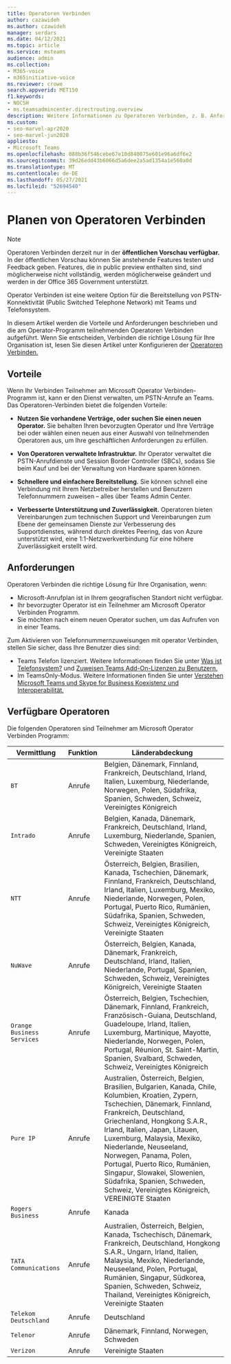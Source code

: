 ```yaml
---
title: Operatoren Verbinden
author: cazawideh
ms.author: czawideh
manager: serdars
ms.date: 04/12/2021
ms.topic: article
ms.service: msteams
audience: admin
ms.collection:
- M365-voice
- m365initiative-voice
ms.reviewer: crowe
search.appverid: MET150
f1.keywords:
- NOCSH
- ms.teamsadmincenter.directrouting.overview
description: Weitere Informationen zu Operatoren Verbinden, z. B. Anforderungen und Planung der Bereitstellung.
ms.custom:
- seo-marvel-apr2020
- seo-marvel-jun2020
appliesto:
- Microsoft Teams
ms.openlocfilehash: 088b36f546cebe67e10d840075e601e96a6df6e2
ms.sourcegitcommit: 39d26edd43b6066d5a6dee2a5ad1354a1e560a0d
ms.translationtype: MT
ms.contentlocale: de-DE
ms.lasthandoff: 05/27/2021
ms.locfileid: "52694540"
---
```

# <a name="plan-for-operator-connect"></a>Planen von Operatoren Verbinden

>[!NOTE]
>Operatoren Verbinden derzeit nur in der **öffentlichen Vorschau verfügbar.** In der öffentlichen Vorschau können Sie anstehende Features testen und Feedback geben. Features, die in public preview enthalten sind, sind möglicherweise nicht vollständig, werden möglicherweise geändert und werden in der Office 365 Government unterstützt.

Operator Verbinden ist eine weitere Option für die Bereitstellung von PSTN-Konnektivität (Public Switched Telephone Network) mit Teams und Telefonsystem.  

In diesem Artikel werden die Vorteile und Anforderungen beschrieben und die am Operator-Programm teilnehmenden Operatoren Verbinden aufgeführt.  Wenn Sie entscheiden, Verbinden die richtige Lösung für Ihre Organisation ist, lesen Sie diesen Artikel unter Konfigurieren der [Operatoren Verbinden.](operator-connect-configure.md)  

## <a name="benefits"></a>Vorteile

Wenn Ihr Verbinden Teilnehmer am Microsoft Operator Verbinden-Programm ist, kann er den Dienst verwalten, um PSTN-Anrufe an Teams. Das Operatoren-Verbinden bietet die folgenden Vorteile:

- **Nutzen Sie vorhandene Verträge, oder suchen Sie einen neuen Operator.** Sie behalten Ihren bevorzugten Operator und Ihre Verträge bei oder wählen einen neuen aus einer Auswahl von teilnehmenden Operatoren aus, um Ihre geschäftlichen Anforderungen zu erfüllen.

- **Von Operatoren verwaltete Infrastruktur.** Ihr Operator verwaltet die PSTN-Anrufdienste und Session Border Controller (SBCs), sodass Sie beim Kauf und bei der Verwaltung von Hardware sparen können.

- **Schnellere und einfachere Bereitstellung.** Sie können schnell eine Verbindung mit Ihrem Netzbetreiber herstellen und Benutzern Telefonnummern zuweisen – alles über Teams Admin Center.

- **Verbesserte Unterstützung und Zuverlässigkeit.** Operatoren bieten Vereinbarungen zum technischen Support und Vereinbarungen zum Ebene der gemeinsamen Dienste zur Verbesserung des Supportdienstes, während durch direktes Peering, das von Azure unterstützt wird, eine 1:1-Netzwerkverbindung für eine höhere Zuverlässigkeit erstellt wird.

## <a name="requirements"></a>Anforderungen

 Operatoren Verbinden die richtige Lösung für Ihre Organisation, wenn:

- Microsoft-Anrufplan ist in Ihrem geografischen Standort nicht verfügbar.
- Ihr bevorzugter Operator ist ein Teilnehmer am Microsoft Operator Verbinden Programm.
- Sie möchten nach einem neuen Operator suchen, um das Aufrufen von in einer Teams.

Zum Aktivieren von Telefonnummernzuweisungen mit operator Verbinden, stellen Sie sicher, dass Ihre Benutzer dies sind:

- Teams Telefon lizenziert. Weitere Informationen finden Sie unter [Was ist Telefonsystem?](what-is-phone-system-in-office-365.md) und [Zuweisen Teams Add-On-Lizenzen zu Benutzern.](teams-add-on-licensing/assign-teams-add-on-licenses.md)
- Im TeamsOnly-Modus. Weitere Informationen finden Sie unter [Verstehen Microsoft Teams und Skype for Business Koexistenz und Interoperabilität.](teams-and-skypeforbusiness-coexistence-and-interoperability.md)

## <a name="available-operators"></a>Verfügbare Operatoren

Die folgenden Operatoren sind Teilnehmer am Microsoft Operator Verbinden Programm:

| Vermittlung | Funktion | Länderabdeckung |
| --- | --- | --- |
| `BT`  | Anrufe | Belgien, Dänemark, Finnland, Frankreich, Deutschland, Irland, Italien, Luxemburg, Niederlande, Norwegen, Polen, Südafrika, Spanien, Schweden, Schweiz, Vereinigtes Königreich |
| `Intrado` | Anrufe | Belgien, Kanada, Dänemark, Frankreich, Deutschland, Irland, Luxemburg, Niederlande, Spanien, Schweden, Vereinigtes Königreich, Vereinigte Staaten  |
| `NTT`  | Anrufe | Österreich, Belgien, Brasilien, Kanada, Tschechien, Dänemark, Finnland, Frankreich, Deutschland, Irland, Italien, Luxemburg, Mexiko, Niederlande, Norwegen, Polen, Portugal, Puerto Rico, Rumänien, Südafrika, Spanien, Schweden, Schweiz, Vereinigtes Königreich, Vereinigte Staaten |
| `NuWave` | Anrufe | Österreich, Belgien, Kanada, Dänemark, Frankreich, Deutschland, Irland, Italien, Niederlande, Portugal, Spanien, Schweden, Schweiz, Vereinigtes Königreich, Vereinigte Staaten   |
| `Orange Business Services` | Anrufe | Österreich, Belgien, Tschechien, Dänemark, Finnland, Frankreich, Französisch-Guiana, Deutschland, Guadeloupe, Irland, Italien, Luxemburg, Martinique, Mayotte, Niederlande, Norwegen, Polen, Portugal, Réunion, St. Saint-Martin, Spanien, Svalbard, Schweden, Schweiz, Vereinigtes Königreich  |
| `Pure IP` | Anrufe | Australien, Österreich, Belgien, Brasilien, Bulgarien, Kanada, Chile, Kolumbien, Kroatien, Zypern, Tschechien, Dänemark, Finnland, Frankreich, Deutschland, Griechenland, Hongkong S.A.R., Irland, Italien, Japan, Litauen, Luxemburg, Malaysia, Mexiko, Niederlande, Neuseeland, Norwegen, Panama, Polen, Portugal, Puerto Rico, Rumänien, Singapur, Slowakei, Slowenien, Südafrika, Spanien, Schweden, Schweiz, Vereinigtes Königreich, VEREINIGTE Staaten  |
| `Rogers Business` | Anrufe | Kanada  |
| `TATA Communications` | Anrufe | Australien, Österreich, Belgien, Kanada, Tschechisch, Dänemark, Frankreich, Deutschland, Hongkong S.A.R., Ungarn, Irland, Italien, Malaysia, Mexiko, Niederlande, Neuseeland, Polen, Portugal, Rumänien, Singapur, Südkorea, Spanien, Schweden, Schweiz, Thailand, Vereinigtes Königreich, Vereinigte Staaten |
| `Telekom Deutschland` | Anrufe | Deutschland  |
| `Telenor` | Anrufe | Dänemark, Finnland, Norwegen, Schweden  |
| `Verizon` | Anrufe | Vereinigte Staaten |
